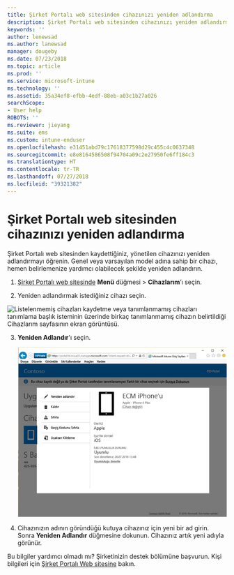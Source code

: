 ```yaml
---
title: Şirket Portalı web sitesinden cihazınızı yeniden adlandırma
description: Şirket Portalı web sitesinden cihazınızı yeniden adlandırmayı öğrenin.
keywords: ''
author: lenewsad
ms.author: lanewsad
manager: dougeby
ms.date: 07/23/2018
ms.topic: article
ms.prod: ''
ms.service: microsoft-intune
ms.technology: ''
ms.assetid: 35a34ef8-efbb-4edf-88eb-a03c1b27a026
searchScope:
- User help
ROBOTS: ''
ms.reviewer: jieyang
ms.suite: ems
ms.custom: intune-enduser
ms.openlocfilehash: e31451abd79c17618377598d29c455c4c0637348
ms.sourcegitcommit: e8e8164586508f94704a09c2e27950fe6ff184c3
ms.translationtype: HT
ms.contentlocale: tr-TR
ms.lasthandoff: 07/27/2018
ms.locfileid: "39321382"
---
```

# <a name="rename-your-device-from-the-company-portal-website"></a>Şirket Portalı web sitesinden cihazınızı yeniden adlandırma

Şirket Portalı web sitesinden kaydettiğiniz, yönetilen cihazınızı yeniden adlandırmayı öğrenin. Genel veya varsayılan model adına sahip bir cihazı, hemen belirlemenize yardımcı olabilecek şekilde yeniden adlandırın.  

1. [Şirket Portalı web sitesinde](https://portal.manage.microsoft.com/HelpDeskDialog) __Menü__ düğmesi > __Cihazlarım__’ı seçin.

2. Yeniden adlandırmak istediğiniz cihazı seçin.

![Listelenmemiş cihazları kaydetme veya tanımlanmamış cihazları tanımlama başlık isteminin üzerinde birkaç tanımlanmamış cihazın belirtildiği Cihazlarım sayfasının ekran görüntüsü.](./media/macOS_enroll_002_tap_here_banner.png)  

3. **Yeniden Adlandır**'ı seçin.  

   ![Şirket Portalı web sitesinde seçilen bir cihaza yönelik Yeniden Adlandır, Kaldır, Cihazı Sıfırla, Geçiş Kodunu Sıfırla ve Uzaktan Kilitleme dahil tüm seçenekler. ](./media/iwp-screen-with-all-options.png)  
    

4. Cihazınızın adının göründüğü kutuya cihazınız için yeni bir ad girin. Sonra **Yeniden Adlandır** düğmesine dokunun. Cihazınız artık yeni adıyla görünür.

Bu bilgiler yardımcı olmadı mı? Şirketinizin destek bölümüne başvurun. Kişi bilgileri için [Şirket Portalı Web sitesine](https://portal.manage.microsoft.com/HelpDeskDialog) bakın.
